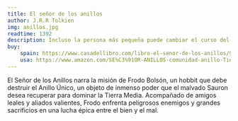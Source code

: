 ```yaml
---
title: El señor de los anillos
author: J.R.R Tolkien
img: anillos.jpg
readtime: 1392
description: Incluso la persona más pequeña puede cambiar el curso del futuro.
buy:
    spain: https://www.casadellibro.com/libro-el-senor-de-los-anillos/9788445003022/2947667?srsltid=AfmBOop_UbcBw81NyamiZADYoXD2zNGIhob7H2Sw_dnxzcxj83JtjuTF
    usa: https://www.amazon.com/SE%C3%91OR-ANILLOS-comunidad-anillo-Tie/dp/6070792238/ref=sr_1_3?dib=eyJ2IjoiMSJ9.J4Xp_SADY30XLrV5IEZBz3vHAP0ENUddv6zmqoMZS5xLb1wF3GWRGJV_rffZeK5zwrUXhCe_jDCWsqVG3TgcoOXGMo4O8Q3HO8ORmROjdVeqc6Ysz6WrjK46CYPrMeCVvtrKMfQqLU3g3G8LzdnSg4thGBEQ1hZO3nwL9STvdespesfei-go0WJmcdo0_D_mRG6aupKb_iRS1CNwGsiyoC3UASihp-TqsHE6cGDRbqY.wIgsrE1jYjXMoW9khOlWxlOnpt7a5r-Ab9oHB-rL4u8&dib_tag=se&keywords=el+se%C3%B1or+de+los+anillos&qid=1730736343&sr=8-3
---
```

El Señor de los Anillos narra la misión de Frodo Bolsón, un hobbit que debe destruir el Anillo Único, un objeto de inmenso poder que el malvado Sauron desea recuperar para dominar la Tierra Media. Acompañado de amigos leales y aliados valientes, Frodo enfrenta peligrosos enemigos y grandes sacrificios en una lucha épica entre el bien y el mal.